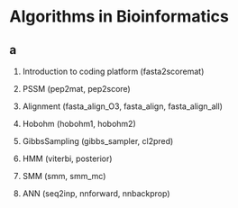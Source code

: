 # Algorithms in Bioinformatics
## a

1) Introduction to coding platform (fasta2scoremat)

2) PSSM (pep2mat, pep2score)
 
3) Alignment (fasta_align_O3, fasta_align, fasta_align_all)
 
4) Hobohm (hobohm1, hobohm2)
 
5) GibbsSampling (gibbs_sampler, cl2pred)
 
6) HMM (viterbi, posterior)
 
7) SMM (smm, smm_mc)
 
8) ANN (seq2inp, nnforward, nnbackprop)
